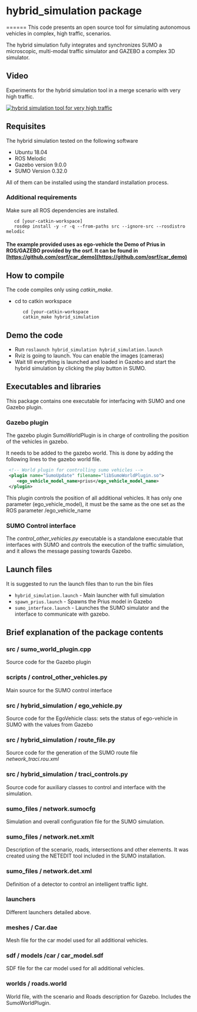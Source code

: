 # hybrid_simulation package

======
 This code presents an open source tool for simulating autonomous vehicles in complex, high traffic, scenarios.

 The hybrid simulation fully integrates and synchronizes SUMO a microscopic, multi-modal traffic simulator and GAZEBO a complex 3D simulator.

## Video

Experiments for the hybrid simulation tool in a merge scenario with very high traffic.

[![hybrid simulation tool for very high traffic](http://img.youtube.com/vi/Xx5OmV86CsM/0.jpg)](https://youtu.be/Xx5OmV86CsM)

## Requisites

The hybrid simulation tested on the following software

* Ubuntu 18.04
* ROS Melodic
* Gazebo version 9.0.0
* SUMO Version 0.32.0

All of them can be installed using the standard installation process.

### Additional requirements

Make sure all ROS dependencies are installed.

   ```console
      cd [your-catkin-workspace]
      rosdep install -y -r -q --from-paths src --ignore-src --rosdistro melodic
   ```

#### The example provided uses as ego-vehicle the Demo of Prius in ROS/GAZEBO provided by the osrf.  It can be found in [https://github.com/osrf/car_demo](https://github.com/osrf/car_demo)

## How to compile

The code compiles only using *catkin_make*.

* cd to catkin workspace

   ```console
      cd [your-catkin-workspace
      catkin_make hybrid_simulation
   ```

## Demo the code

* Run `roslaunch hybrid_simulation hybrid_simulation.launch`
* Rviz is going to launch. You can enable the images (cameras)
* Wait till everything is launched and loaded in Gazebo and start the hybrid simulation by clicking the play button in SUMO.

## Executables and libraries

This package contains one executable for interfacing with SUMO and one Gazebo plugin.

### Gazebo plugin

The gazebo plugin SumoWorldPlugin is in charge of controlling the position of the vehicles in gazebo.

It needs to be added to the gazebo world. This is done by adding the following lines to the gazebo world file.

```xml
 <!-- World plugin for controlling sumo vehicles -->
 <plugin name="SumoUpdate" filename="libSumoWorldPlugin.so">
    <ego_vehicle_model_name>prius</ego_vehicle_model_name>
 </plugin>
```

This plugin controls the position of all additional vehicles. It has only one  parameter (ego_vehicle_model), it must be the same as the one set as the ROS parameter /ego_vehicle_name

### SUMO Control interface

The *control_other_vehicles.py* executable is a standalone executable that interfaces with SUMO and controls the execution of the traffic simulation, and it allows the message passing towards Gazebo.

## Launch files

It is suggested to run the launch files than to run the bin files

* `hybrid_simulation.launch`  - Main launcher with full simulation
* `spawn_prius.launch`        - Spawns the Prius model in Gazebo
* `sumo_interface.launch`     - Launches the SUMO simulator and the interface to communicate with gazebo.

## Brief explanation of the package contents

### src / sumo_world_plugin.cpp

Source code for the Gazebo plugin

### scripts / control_other_vehicles.py

Main source for the SUMO control interface

### src / hybrid_simulation / ego_vehicle.py

Source code for the EgoVehicle class: sets the status of ego-vehicle in SUMO with the values from Gazebo

### src / hybrid_simulation / route_file.py

Source code for the generation of the SUMO route file *network_traci.rou.xml*

### src / hybrid_simulation / traci_controls.py

Source code for auxiliary classes to control and interface with the simulation.

### sumo_files / network.sumocfg

Simulation and overall configuration file for the SUMO simulation.

### sumo_files / network.net.xmlt  

Description of the scenario, roads, intersections and other elements. It was created using the NETEDIT tool included in the SUMO installation.

### sumo_files / network.det.xml

Definition of a detector to control an intelligent traffic light.

### launchers

Different launchers detailed above.

### meshes / Car.dae

Mesh file for the car model used for all additional vehicles.

### sdf / models /car / car_model.sdf

SDF file for the car model used for all additional vehicles.

### worlds / roads.world

World file, with the scenario and Roads description for Gazebo. Includes the SumoWorldPlugin.